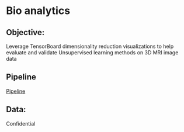 # Bio analytics

## Objective: 
Leverage TensorBoard dimensionality reduction visualizations to help evaluate and validate Unsupervised learning methods on 3D MRI image data

## Pipeline

[Pipeline](img_ten/TensorBoard.png)

## Data: 
Confidential
